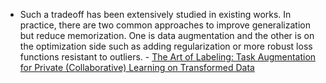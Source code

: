 * Such a tradeoff has been extensively studied in existing works. In practice, there are two common approaches to improve generalization but reduce memorization. One is data augmentation and the other is on the optimization side such as adding regularization or more robust loss functions resistant to outliers. - [The Art of Labeling: Task Augmentation for Private (Collaborative) Learning on Transformed Data](https://eprint.iacr.org/2021/601.pdf)
